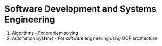 # Software Development and Systems Engineering

1. Algorithms - For problem solving
2. Automation Systems - For software engineering using OOP architecture
